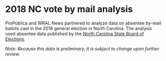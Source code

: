 # 2018 NC vote by mail analysis

ProPublica and WRAL News partnered to analyze data on absentee by-mail ballots cast in the 2018 general election in North Carolina. The analysis used absentee data published by the [North Carolina State Board of Elections](https://s3.amazonaws.com/dl.ncsbe.gov/ENRS/2018_11_06/absentee_20181106.zip).

*Note: Because this data is preliminary, it is subject to change upon further review.*